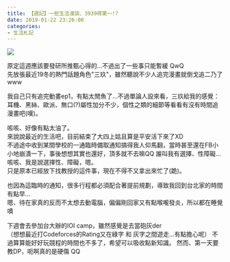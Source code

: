 ```yaml
---
title: 【週記】一些生活漫談、3939得第一!?
date: 2019-01-22 23:26:00
categories: 
- 生活札記
---
```


![](https://pbs.twimg.com/media/Dw8dzwQUwAA5vZv.jpg:large)

原定這週應該要發研所推甄心得的...不過出了一些事只能暫緩 QwQ  
先放張最近19冬的熱門話題角色"三玖"，雖然聽說不少人追完漫畫就倒戈追二乃了www  
<!--more-->
我自己只有追完動畫ep1，有點太閒魚了...不過單論人設來看，三玖給我的感覺：耳機、黑絲、歐派、無口(?)屬性加分不少，個性之類的細節等看看有沒有時間追漫畫吧(嘆)。


咳咳、好像有點太油了。  
來說說最近的生活吧，目前結束了大四上姑且算是平安活下來了XD  
不過途中收到某間學校的一通臨時備取通知搞得我人仰馬翻，當時甚至還在FB小小地崩潰一下，事後想想其實也還好，頂多就不去嘛QQ 誰叫我有選擇、性障礙...  咳咳、我是說選擇性、障礙，嗯。  
只是原本已經放下找教授的這件事，現在不得不又拿出來忙了(跪)。

也因為這臨時的通知，很多行程都必須配合著提前規劃，導致我回到台北家的時間有點早...  
嗯、待在家真的反而不太想去動電腦，偏偏剛回家又有點喉嚨發炎，所以都在睡覺 嘖


下週會去參加台大辦的IOI camp，雖然感覺是去當砲灰der  
（想想最近打Codeforces的Rating又在綠字 和 灰字之間遊走...有點擔心呢）
不過算算能好好玩競程的時間也不多了，希望可以吸收點新知識。 
然而、第一天要教DP，呃啊真的是硬傷 QQ 
